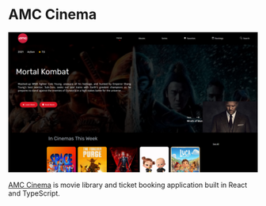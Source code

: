 # AMC Cinema

![amcbanner](/src/assets/amcbanner.png)

[AMC Cinema](https://amc-cinema.vercel.app) is movie library and ticket booking application built in React and TypeScript.
